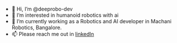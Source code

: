 - 👋 Hi, I’m @deeprobo-dev
- 👀 I’m interested in humanoid robotics with ai
- 🌱 I’m currently working as a Robotics and AI developer in Machani Robotics, Bangalore.
- 📫 Please reach me out in [linkedIn](https://www.linkedin.com/in/santuh)

<!---
deeprobo-dev/deeprobo-dev is a ✨ special ✨ repository because its `README.md` (this file) appears on your GitHub profile.
You can click the Preview link to take a look at your changes.
--->
